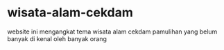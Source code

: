 # wisata-alam-cekdam
website ini mengangkat tema wisata alam cekdam pamulihan yang belum banyak di kenal oleh banyak orang
